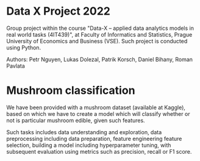 # Data X Project 2022

Group project within the course "Data-X – applied data analytics models in real world tasks (4IT439)", at Faculty of Informatics and Statistics, Prague University of Economics and Business (VSE). Such project is conducted using Python.

Authors: Petr Nguyen, Lukas Dolezal, Patrik Korsch, Daniel Bihany, Roman Pavlata

# Mushroom classification
We have been provided with a mushroom dataset (available at Kaggle), based on which we have to create a model which will classify whether or not is particular mushroom edible, given such features.

Such tasks includes data understanding and exploration, data preprocessing including data preparation, feature engineering feature selection, building a model including hyperparameter tuning, with subsequent evaluation using metrics such as precision, recall or F1 score.
